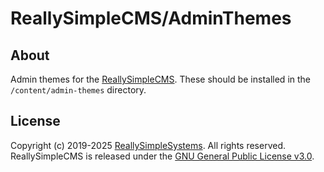 # ReallySimpleCMS/AdminThemes

## About
Admin themes for the [ReallySimpleCMS](https://github.com/CaptFredricks/ReallySimpleCMS). These should be installed in the `/content/admin-themes` directory.

## License
Copyright (c) 2019-2025 [ReallySimpleSystems](https://api.jacefincham.com/). All rights reserved.<br>
ReallySimpleCMS is released under the [GNU General Public License v3.0](http://www.gnu.org/licenses/gpl-3.0.html).